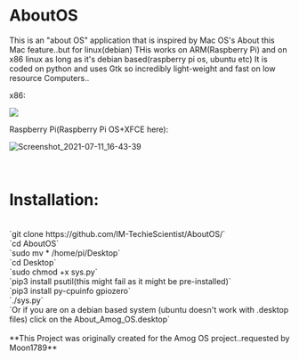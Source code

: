 # AboutOS
This is an "about OS" application that is inspired by Mac OS's About this Mac feature..but for linux(debian)
THis works on ARM(Raspberry Pi) and on x86 linux as long as it's debian based(raspberry pi os, ubuntu etc)
It is coded on python and uses Gtk so incredibly light-weight and fast on low resource Computers..

x86:

<img src="https://user-images.githubusercontent.com/84835176/125392090-31e2b100-e3c3-11eb-9636-c9fc7cbbd818.png">

<br>

Raspberry Pi(Raspberry Pi OS+XFCE here):

![Screenshot_2021-07-11_16-43-39](https://user-images.githubusercontent.com/84835176/125395127-66a53700-e3c8-11eb-90b9-387c1f07f413.png)

<br>

# Installation:
<br>
`git clone https://github.com/IM-TechieScientist/AboutOS/`
<br>
`cd AboutOS`
<br>
`sudo mv * /home/pi/Desktop`
<br>
`cd Desktop`
<br>
`sudo chmod +x sys.py`
<br>
`pip3 install psutil(this might fail as it might be pre-installed)`
<br>
`pip3 install py-cpuinfo gpiozero`
<br>
`./sys.py`
<br>
`Or if you are on a debian based system (ubuntu doesn't work with .desktop files) click on the About_Amog_OS.desktop` 
<br>
<br>
**This Project was originally created for the Amog OS project..requested by Moon1789**


